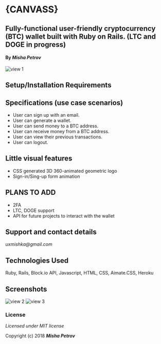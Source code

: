 # {CANVASS}

## Fully-functional user-friendly cryptocurrency (BTC) wallet built with Ruby on Rails. (LTC and DOGE in progress)

#### By _**Misha Petrov**_

![view 1](
https://pro2-bar-s3-cdn-cf3.myportfolio.com/257c8eced7e830e5d34f94f741276bf4/ee1cb42c-a3cd-4ac8-872a-d1328594db0b_rw_1920.png?h=a2a34b82439e1a72b2c734d67483c700)

## Setup/Installation Requirements

## Specifications (use case scenarios)

* User can sign up with an email.
* User can generate a wallet.
* User can send money to a BTC address.
* User can receive money from a BTC address.
* User can view their previous transactions.
* User can logout.

## Little visual features

* CSS generated 3D 360-animated geometric logo
* Sign-in/Sing-up form animation

## PLANS TO ADD

* 2FA
* LTC, DOGE support
* API for future projects to interact with the wallet

## Support and contact details

_uxmishka@gmail.com_

## Technologies Used

Ruby, Rails, Block.io API, Javascript, HTML, CSS, Aimate.CSS, Heroku

## Screenshots

![view 2](https://pro2-bar-s3-cdn-cf5.myportfolio.com/257c8eced7e830e5d34f94f741276bf4/659ec37b-52e6-4b78-887f-91d5dd1f2aa5_rw_1920.png?h=e398495b3e497031581e628308fc2f6b)
![view 3](https://pro2-bar-s3-cdn-cf4.myportfolio.com/257c8eced7e830e5d34f94f741276bf4/f483fafa-a501-4c1e-a762-e0eba3c9ce16_rw_1920.png?h=fdda647a95f0726e36e89abcf2094e51)

### License

*Licensed under MIT license*

Copyright (c) 2018 **_Misha Petrov_**

